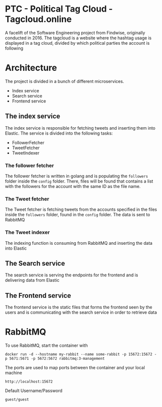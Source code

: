# PTC - Political Tag Cloud - Tagcloud.online
A facelift of the Software Engineering project from Findwise, originally conducted in 2016. The tagcloud is a website where the hashtag usage is displayed in a tag cloud, divided by which political parties the account is following

# Architecture
The project is divided in a bunch of different microservices. 
- Index service
- Search service
- Frontend service

## The index service
The index service is responsible for fetching tweets and inserting them into Elastic. The service is divided into the following tasks:
- FollowerFetcher
- TweetFetcher
- TweetIndexer
### The follower fetcher
The follower fetcher is written in golang and is populating the `followers` folder inside the `config` folder. There, files will be found that contains a list with the followers for the account with the same ID as the file name.

### The Tweet fetcher
The Tweet fetcher is fetching tweets from the accounts specified in the files inside the `followers` folder, found in the `config` folder.
The data is sent to RabbitMQ

### The Tweet indexer
The indexing function is consuming from RabbitMQ and inserting the data into Elastic

## The Search service
The search service is serving the endpoints for the frontend and is delivering data from Elastic

## The Frontend service
The frontend service is the static files that forms the frontend seen by the users and is communicating with the search service in order to retrieve data

# RabbitMQ
To use RabbitMQ, start the container with 
```
docker run -d --hostname my-rabbit --name some-rabbit -p 15672:15672 -p 5671:5671 -p 5672:5672 rabbitmq:3-management
```
The ports are used to map ports between the container and your local machine
```
http://localhost:15672
```
Default Username/Password
```
guest/guest
```